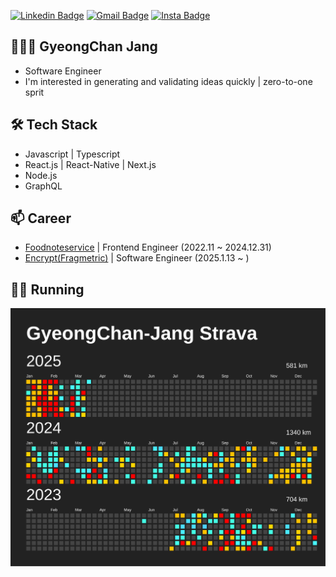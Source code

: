 [![Linkedin Badge](https://img.shields.io/badge/LinkedIn-0077B5?style=for-the-badge&logo=linkedin&logoColor=white&link=https://www.linkedin.com/in/gyeongchan-jang)](https://www.linkedin.com/in/gyeongchan-jang/)
[![Gmail Badge](	https://img.shields.io/badge/Gmail-D14836?style=for-the-badge&logo=gmail&logoColor=white&link=mailto:cham9994@gmail.com)](mailto:cham9994@gmail.com)
[![Insta Badge](https://img.shields.io/badge/Instagram-E4405F?style=for-the-badge&logo=instagram&logoColor=white)](https://www.instagram.com/jk._.chan/)

## 👨🏻‍💻 GyeongChan Jang
- Software Engineer
- I'm interested in generating and validating ideas quickly | zero-to-one sprit

## 🛠 Tech Stack
- Javascript | Typescript
- React.js | React-Native | Next.js
- Node.js
- GraphQL

## 📫 Career
- [Foodnoteservice](https://fc.jangboo.kr/) | Frontend Engineer (2022.11 ~ 2024.12.31)
- [Encrypt(Fragmetric)](https://fragmetric.xyz/) | Software Engineer (2025.1.13 ~ )

## 🏃‍♂️ Running
![](https://github.com/GyeongChan-Jang/GitHubPoster/blob/main/OUT_FOLDER/strava.svg)

<!-- ![header](https://capsule-render.vercel.app/api?type=waving&color=B6DCB6&height=300&section=header&text=GyeongChan%20Jang&fontSize=90) -->

<!--
<h2 align="center">🙌 Indtroduction</h2>

<p align="center">
  
<h3 align="center">코드를 깊이 이해하고 활용하는 방향의 개발을 지향합니다.</h3>
<h3 align="center">개발시 사용자 친화적인 UI/UX를 끊임없이 고민합니다.</h3>

</p>


<h2 align="center">🛠 Tech Stack</h2>

<p align="center">Techs that I've used at least once</p>

<h3 align="center">Language</h3>
  
<p align="center">
<img src="https://img.shields.io/badge/JAVASCRIPT-F7DF1E?style=for-the-badge&logo=JavaScript&logoColor=white"/> <img src="https://img.shields.io/badge/TYPESCRIPT-3178C6?style=for-the-badge&logo=TypeScript&logoColor=white"/>
</p>
 
<h3 align="center">Framework</h3>

<p align="center">          
<img src="https://img.shields.io/badge/REACT-61DAFB?style=for-the-badge&logo=React&logoColor=white"/> <img src="https://img.shields.io/badge/REDUX-764ABC?style=for-the-badge&logo=Redux&logoColor=white"/> <img src="https://img.shields.io/badge/VUE-4FC08D?style=for-the-badge&logo=Vue.js&logoColor=white"/> <img src="https://img.shields.io/badge/VUEX-4FC08D?style=for-the-badge&logo=Vue.js&logoColor=white"/>
</p>
 
<h3 align="center">Style</h3>
                  
<p align="center">
<img src="https://img.shields.io/badge/SASS-CC6699?style=for-the-badge&logo=Sass&logoColor=white"/> <img src="https://img.shields.io/badge/STYLED-COMPONENTS-DB7093?style=for-the-badge&logo=styled-components&logoColor=white"/> <img src="https://img.shields.io/badge/MUI-007FFF?style=for-the-badge&logo=MUI&logoColor=white"/> <img src="https://img.shields.io/badge/TAILWIND CSS-06B6D4?style=for-the-badge&logo=Tailwind CSS&logoColor=white"/> <img src="https://img.shields.io/badge/BOOTSTRAP-7952B3?style=for-the-badge&logo=Tailwind CSS&logoColor=white"/> 
</p>

<h3 align="center">Tool</h3>

<p align="center">
<img src="https://img.shields.io/badge/WEBPACK-8DD6F9?style=for-the-badge&logo=Webpack&logoColor=white"/> <img src="https://img.shields.io/badge/BABEL-F9DC3E?style=for-the-badge&logo=Babel&logoColor=white"/> <img src="https://img.shields.io/badge/NETLIFY-00C7B7?style=for-the-badge&logo=Netlify&logoColor=white"/> <img src="https://img.shields.io/badge/VITE-646CFF?style=for-the-badge&logo=Vite&logoColor=white"/>
</p>


<h3 align="center">Backend</h3>

<p align="center">
<img src="https://img.shields.io/badge/FIREBASE-FFCA28?style=for-the-badge&logo=Firebase&logoColor=white"/>
</p>

<h2 align="center">:mailbox: Me</h2>

<p align="center">
<a href="https://velog.io/@zerone"><img src="https://img.shields.io/badge/VELOG-20C997?style=for-the-badge&logo=Velog&logoColor=white"/></a>
<a href="https://twitter.com/dev_zerone"><img src="https://img.shields.io/badge/TWITTER-1DA1F2?style=for-the-badge&logo=Twitter&logoColor=white"/></a>
</p>

<p>
![GyeongChan-Jang's GitHub stats](https://github-readme-stats.vercel.app/api?username=GyeongChan-Jang&show_icons=true)
</p>
-->

